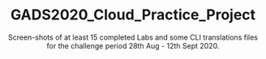 <h1 align='center'>GADS2020_Cloud_Practice_Project</h1>
<p align='center'>
Screen-shots of at least 15 completed Labs and some CLI translations files for the challenge period 28th Aug - 12th Sept 2020.
</p>
